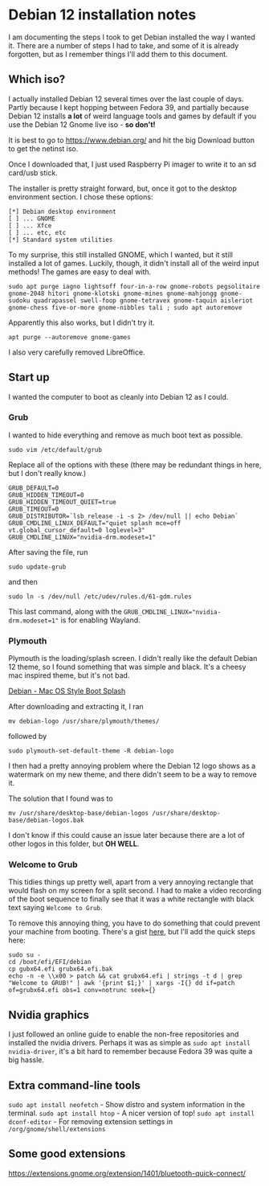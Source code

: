 # Debian 12 installation notes

I am documenting the steps I took to get Debian installed the way I wanted it. There are a number of steps I had to take, and some of it is already forgotten, but as I remember things I'll add them to this document.

## Which iso?

I actually installed Debian 12 several times over the last couple of days. Partly because I kept hopping between Fedora 39, and partially because Debian 12 installs **a lot** of weird language tools and games by default if you use the Debian 12 Gnome live iso - **so don't!**

It is best to go to https://www.debian.org/ and hit the big Download button to get the netinst iso.

Once I downloaded that, I just used Raspberry Pi imager to write it to an sd card/usb stick.

The installer is pretty straight forward, but, once it got to the desktop environment section. I chose these options:

```
[*] Debian desktop environment
[ ] ... GNOME
[ ] ... Xfce
[ ] ... etc, etc
[*] Standard system utilities
```
To my surprise, this still installed GNOME, which I wanted, but it still installed a lot of games. Luckily, though, it didn't install all of the weird input methods! The games are easy to deal with.

```
sudo apt purge iagno lightsoff four-in-a-row gnome-robots pegsolitaire gnome-2048 hitori gnome-klotski gnome-mines gnome-mahjongg gnome-sudoku quadrapassel swell-foop gnome-tetravex gnome-taquin aisleriot gnome-chess five-or-more gnome-nibbles tali ; sudo apt autoremove
```
Apparently this also works, but I didn't try it.
```
apt purge --autoremove gnome-games
```

I also very carefully removed LibreOffice.

## Start up

I wanted the computer to boot as cleanly into Debian 12 as I could.

### Grub
I wanted to hide everything and remove as much boot text as possible.
```
sudo vim /etc/default/grub
```
Replace all of the options with these (there may be redundant things in here, but I don't really know.)
```
GRUB_DEFAULT=0
GRUB_HIDDEN_TIMEOUT=0
GRUB_HIDDEN_TIMEOUT_QUIET=true
GRUB_TIMEOUT=0
GRUB_DISTRIBUTOR=`lsb_release -i -s 2> /dev/null || echo Debian`
GRUB_CMDLINE_LINUX_DEFAULT="quiet splash mce=off vt.global_cursor_default=0 loglevel=3"
GRUB_CMDLINE_LINUX="nvidia-drm.modeset=1"
```
After saving the file, run
```
sudo update-grub
```
and then
```
sudo ln -s /dev/null /etc/udev/rules.d/61-gdm.rules
```

This last command, along with the `GRUB_CMDLINE_LINUX="nvidia-drm.modeset=1"` is for enabling Wayland.

### Plymouth

Plymouth is the loading/splash screen. I didn't really like the default Debian 12 theme, so I found something that was simple and black. It's a cheesy mac inspired theme, but it's not bad.

[Debian - Mac OS Style Boot Splash](https://www.gnome-look.org/p/1888173)

After downloading and extracting it, I ran
```
mv debian-logo /usr/share/plymouth/themes/
```
followed by 
```
sudo plymouth-set-default-theme -R debian-logo
```

I then had a pretty annoying problem where the Debian 12 logo shows as a watermark on my new theme, and there didn't seem to be a way to remove it.

The solution that I found was to
```
mv /usr/share/desktop-base/debian-logos /usr/share/desktop-base/debian-logos.bak
```
I don't know if this could cause an issue later because there are a lot of other logos in this folder, but **OH WELL**.

### Welcome to Grub

This tidies things up pretty well, apart from a very annoying rectangle that would flash on my screen for a split second. I had to make a video recording of the boot sequence to finally see that it was a white rectangle with black text saying `Welcome to Grub`.

To remove this annoying thing, you have to do something that could prevent your machine from booting. There's a gist [here](https://gist.github.com/yousefvand/0f831f9148270445bf7022486a15b418), but I'll add the quick steps here:

```
sudo su -
cd /boot/efi/EFI/debian
cp gubx64.efi grubx64.efi.bak
echo -n -e \\x00 > patch && cat grubx64.efi | strings -t d | grep "Welcome to GRUB!" | awk '{print $1;}' | xargs -I{} dd if=patch of=grubx64.efi obs=1 conv=notrunc seek={}
```
## Nvidia graphics

I just followed an online guide to enable the non-free repositories and installed the nvidia drivers. Perhaps it was as simple as `sudo apt install nvidia-driver`, it's a bit hard to remember because Fedora 39 was quite a big hassle.

## Extra command-line tools

`sudo apt install neofetch` - Show distro and system information in the terminal.
`sudo apt install htop` - A nicer version of top!
`sudo apt install dconf-editor` - For removing extension settings in `/org/gnome/shell/extensions`

## Some good extensions

https://extensions.gnome.org/extension/1401/bluetooth-quick-connect/

